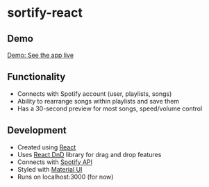 # sortify-react

## Demo

[Demo: See the app live](https://philliparaujo.github.io/sortify-react/)

## Functionality
- Connects with Spotify account (user, playlists, songs)
- Ability to rearrange songs within playlists and save them
- Has a 30-second preview for most songs, speed/volume control

## Development
- Created using [React](https://reactjs.org/)
- Uses [React DnD](https://react-dnd.github.io/react-dnd/about) library for drag and drop features
- Connects with [Spotify API](https://developer.spotify.com/documentation/web-api/)
- Styled with [Material UI](https://mui.com/)
- Runs on localhost:3000 (for now)
